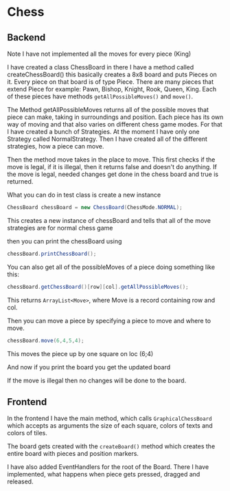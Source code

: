 # Chess
## Backend
Note I have not implemented all the moves for every piece (King)

I have created a class ChessBoard in there I have a method called createChessBoard() this basically creates a 8x8 board and puts Pieces on it. 
Every piece on that board is of type Piece. There are many pieces that extend Piece for example: Pawn, Bishop, Knight, Rook, Queen, King. 
Each of these pieces have methods ``getAllPossibleMoves()`` and ``move()``. 

The Method getAllPossibleMoves returns all of the possible moves that piece can make, taking in surroundings and position. Each piece has its own way of moving 
and that also varies on different chess game modes. For that I have created a bunch of Strategies. At the moment I have only one Strategy called NormalStrategy. 
Then I have created all of the different strategies, how a piece can move.

Then the method move takes in the place to move. This first checks if the move is legal, if it is illegal, then it returns false and doesn't do anything. If the move is 
legal, needed changes get done in the chess board and true is returned. 

What you can do in test class is create a new instance 

```java
ChessBoard chessBoard = new ChessBoard(ChessMode.NORMAL);
```

This creates a new instance of chessBoard and tells that all of the move strategies are for normal chess game

then you can print the chessBoard using

```java
chessBoard.printChessBoard();
```

You can also get all of the possibleMoves of a piece doing something like this:

```java
chessBoard.getChessBoard()[row][col].getAllPossibleMoves();
```

This returns ``ArrayList<Move>``, where Move is a record containing row and col.

Then you can move a piece by specifying a piece to move and where to move.

```java
chessBoard.move(6,4,5,4);
```

This moves the piece up by one square on loc (6;4) 

And now if you print the board you get the updated board

If the move is illegal then no changes will be done to the board.

## Frontend

In the frontend I have the main method, which calls ``GraphicalChessBoard`` which accepts as arguments the size of each square,
colors of texts and colors of tiles.

The board gets created with the ``createBoard()`` method which creates the entire board with pieces and position markers. 

I have also added EventHandlers for the root of the Board. There I have implemented, what happens when piece gets pressed, dragged and released.

